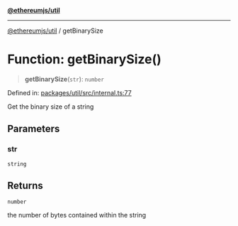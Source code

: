 [**@ethereumjs/util**](../README.md)

***

[@ethereumjs/util](../README.md) / getBinarySize

# Function: getBinarySize()

> **getBinarySize**(`str`): `number`

Defined in: [packages/util/src/internal.ts:77](https://github.com/Dargon789/ethereumjs-monorepo/blob/master/packages/util/src/internal.ts#L77)

Get the binary size of a string

## Parameters

### str

`string`

## Returns

`number`

the number of bytes contained within the string

